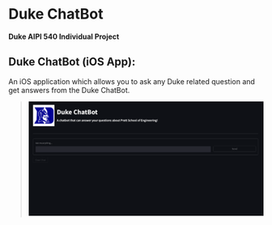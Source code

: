 # Duke ChatBot
**Duke AIPI 540 Individual Project**

## Duke ChatBot (iOS App):
An iOS application which allows you to ask any Duke related question and get answers from the Duke ChatBot.
>![screenshot.png](assets/screenshot.png)
